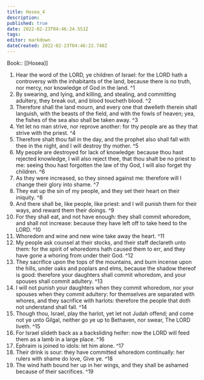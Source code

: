 ```yaml
---
title: Hosea_4
description: 
published: true
date: 2022-02-23T04:46:24.551Z
tags: 
editor: markdown
dateCreated: 2022-02-23T04:46:22.748Z
---
```


 Book:: [[Hosea]]
 1. Hear the word of the LORD, ye children of Israel: for the LORD hath a controversy with the inhabitants of the land, because there is no truth, nor mercy, nor knowledge of God in the land. ^1
 2. By swearing, and lying, and killing, and stealing, and committing adultery, they break out, and blood toucheth blood. ^2
 3. Therefore shall the land mourn, and every one that dwelleth therein shall languish, with the beasts of the field, and with the fowls of heaven; yea, the fishes of the sea also shall be taken away. ^3
 4. Yet let no man strive, nor reprove another: for thy people are as they that strive with the priest. ^4
 5. Therefore shalt thou fall in the day, and the prophet also shall fall with thee in the night, and I will destroy thy mother. ^5
 6. My people are destroyed for lack of knowledge: because thou hast rejected knowledge, I will also reject thee, that thou shalt be no priest to me: seeing thou hast forgotten the law of thy God, I will also forget thy children. ^6
 7. As they were increased, so they sinned against me: therefore will I change their glory into shame. ^7
 8. They eat up the sin of my people, and they set their heart on their iniquity. ^8
 9. And there shall be, like people, like priest: and I will punish them for their ways, and reward them their doings. ^9
 10. For they shall eat, and not have enough: they shall commit whoredom, and shall not increase: because they have left off to take heed to the LORD. ^10
 11. Whoredom and wine and new wine take away the heart. ^11
 12. My people ask counsel at their stocks, and their staff declareth unto them: for the spirit of whoredoms hath caused them to err, and they have gone a whoring from under their God. ^12
 13. They sacrifice upon the tops of the mountains, and burn incense upon the hills, under oaks and poplars and elms, because the shadow thereof is good: therefore your daughters shall commit whoredom, and your spouses shall commit adultery. ^13
 14. I will not punish your daughters when they commit whoredom, nor your spouses when they commit adultery: for themselves are separated with whores, and they sacrifice with harlots: therefore the people that doth not understand shall fall. ^14
 15. Though thou, Israel, play the harlot, yet let not Judah offend; and come not ye unto Gilgal, neither go ye up to Bethaven, nor swear, The LORD liveth. ^15
 16. For Israel slideth back as a backsliding heifer: now the LORD will feed them as a lamb in a large place. ^16
 17. Ephraim is joined to idols: let him alone. ^17
 18. Their drink is sour: they have committed whoredom continually: her rulers with shame do love, Give ye. ^18
 19. The wind hath bound her up in her wings, and they shall be ashamed because of their sacrifices. ^19
